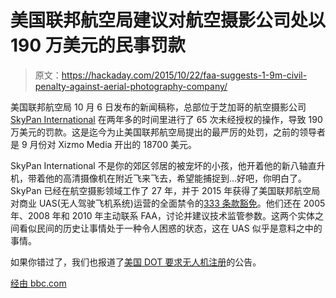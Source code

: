 # 美国联邦航空局建议对航空摄影公司处以 190 万美元的民事罚款

> 原文：<https://hackaday.com/2015/10/22/faa-suggests-1-9m-civil-penalty-against-aerial-photography-company/>

美国联邦航空局 10 月 6 日发布的新闻稿称，总部位于芝加哥的航空摄影公司 [SkyPan International](http://skypanintl.com/#) 在两年多的时间里进行了 65 次未经授权的操作，导致 190 万美元的罚款。这是迄今为止美国联邦航空局提出的最严厉的处罚，之前的领导者是 9 月份对 Xizmo Media 开出的 18700 美元。

SkyPan International 不是你的郊区邻居的被宠坏的小孩，他开着他的新八轴直升机，带着他的高清摄像机在附近飞来飞去，希望能捕捉到…好吧，你明白了。SkyPan 已经在航空摄影领域工作了 27 年，并于 2015 年获得了美国联邦航空局对商业 UAS(无人驾驶飞机系统)运营的全面禁令的[333 条款豁免](http://www.faa.gov/uas/legislative_programs/section_333/)。他们还在 2005 年、2008 年和 2010 年主动联系 FAA，讨论并建议技术监管参数。这两个实体之间看似民间的历史让事情处于一种令人困惑的状态，这在 UAS 似乎是意料之中的事情。

如果你错过了，我们也报道了[美国 DOT 要求无人机注册](http://hackaday.com/2015/10/19/breaking-drone-registration-will-be-required-say-us-dot/)的公告。

[经由 bbc.com](http://www.bbc.com/news/technology-34464487)